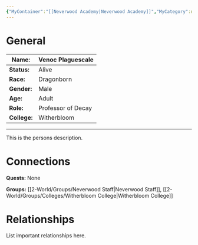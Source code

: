 ```yaml
---
{"MyContainer":"[[Neverwood Academy|Neverwood Academy]]","MyCategory":null,"image":"Template_Person_Placeholder.png","tags":["Category/People"],"obsidianUIMode":"preview","aliases":null,"NoteStatus":"❓","char_status":"Alive","char_race":"Dragonborn","char_gender":"Male","char_role":"Professor of Decay","char_college":"Witherbloom","char_items":null,"char_age":"Adult","parents":null,"children":null,"enemies":null,"allies":null,"siblings":null,"partner":null,"Connected_Quests":[],"Connected_Groups":["[[2-World/Groups/Neverwood Staff.md|Neverwood Staff]]","[[Witherbloom College|Witherbloom College]]"],"dg-publish":true,"dg-path":"World/People/Staff/Venoc Plaguescale.md","permalink":"/world/people/staff/venoc-plaguescale/","dgPassFrontmatter":true,"updated":"2025-10-04T12:22:40.000+01:00"}
---
```



# General


| Name:        | Venoc Plaguescale  |
| ------------ | ------------------ |
| **Status:**  | Alive              |
| **Race:**    | Dragonborn         |
| **Gender:**  | Male               |
| **Age:**     | Adult              |
| **Role:**    | Professor of Decay |
| **College:** | Witherbloom        |


---

This is the persons description. 


# Connections


**Quests:** None 

**Groups:** [[2-World/Groups/Neverwood Staff\|Neverwood Staff]], [[2-World/Groups/Colleges/Witherbloom College\|Witherbloom College]]


# Relationships

List important relationships here. 

